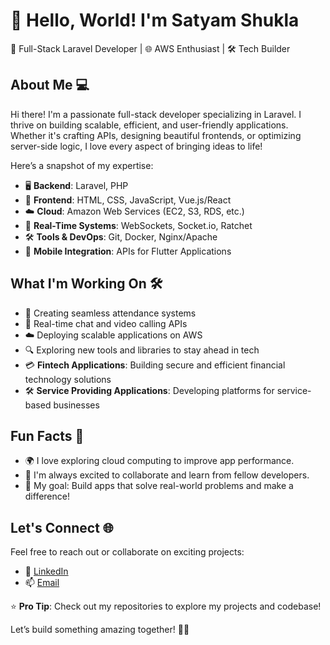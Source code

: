 # 👋 Hello, World! I'm Satyam Shukla
🚀 Full-Stack Laravel Developer | 🌐 AWS Enthusiast | 🛠️ Tech Builder

## About Me 💻

Hi there! I'm a passionate full-stack developer specializing in Laravel. I thrive on building scalable, efficient, and user-friendly applications. Whether it's crafting APIs, designing beautiful frontends, or optimizing server-side logic, I love every aspect of bringing ideas to life!

Here’s a snapshot of my expertise:

- 🖥️ **Backend**: Laravel, PHP
- 🎨 **Frontend**: HTML, CSS, JavaScript, Vue.js/React
- ☁️ **Cloud**: Amazon Web Services (EC2, S3, RDS, etc.)
- 🔗 **Real-Time Systems**: WebSockets, Socket.io, Ratchet
- 🛠️ **Tools & DevOps**: Git, Docker, Nginx/Apache
- 📱 **Mobile Integration**: APIs for Flutter Applications

## What I'm Working On 🛠️

- 🌟 Creating seamless attendance systems
- 🔗 Real-time chat and video calling APIs
- ☁️ Deploying scalable applications on AWS
- 🔍 Exploring new tools and libraries to stay ahead in tech
- 💳 **Fintech Applications**: Building secure and efficient financial technology solutions
- 🛠️ **Service Providing Applications**: Developing platforms for service-based businesses

## Fun Facts 🌟

- 🌍 I love exploring cloud computing to improve app performance.
- 💬 I'm always excited to collaborate and learn from fellow developers.
- 🎯 My goal: Build apps that solve real-world problems and make a difference!

## Let's Connect 🌐

Feel free to reach out or collaborate on exciting projects:

- 💼 [LinkedIn](https://www.linkedin.com/in/satyam-shukla-46925021b)
- 📫 [Email](mailto:shuklasatyam23056@gmail.com)

⭐️ **Pro Tip**: Check out my repositories to explore my projects and codebase!

Let’s build something amazing together! 🚀✨
